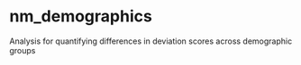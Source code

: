# nm_demographics
Analysis for quantifying differences in deviation scores across demographic groups
